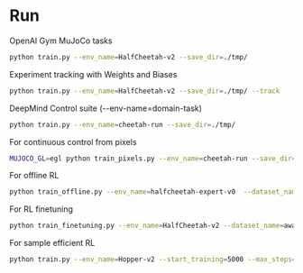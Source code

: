 # Run

OpenAI Gym MuJoCo tasks

```bash
python train.py --env_name=HalfCheetah-v2 --save_dir=./tmp/
```

Experiment tracking with Weights and Biases

```bash
python train.py --env_name=HalfCheetah-v2 --save_dir=./tmp/ --track
```


DeepMind Control suite (--env-name=domain-task)

```bash
python train.py --env_name=cheetah-run --save_dir=./tmp/
```

For continuous control from pixels

```bash
MUJOCO_GL=egl python train_pixels.py --env_name=cheetah-run --save_dir=./tmp/
```

For offline RL

```bash
python train_offline.py --env_name=halfcheetah-expert-v0  --dataset_name=d4rl --save_dir=./tmp/
```

For RL finetuning

```bash
python train_finetuning.py --env_name=HalfCheetah-v2 --dataset_name=awac --save_dir=./tmp/
```

For sample efficient RL

```bash
python train.py --env_name=Hopper-v2 --start_training=5000 --max_steps=300000 --updates_per_step=20 --config=configs/redq_default.py --save_dir=./tmp/
```